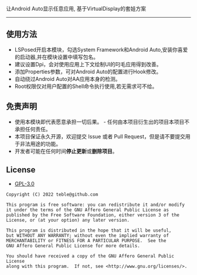
让Android Auto显示任意应用, 基于VirtualDisplay的套娃方案

-----

## 使用方法

- LSPosed开启本模块，勾选System Framework和Android Auto,安装你喜爱的启动器,并在模块设置中填写包名。
- 建议设置Dpi，会对使用应用上下文绘制UI的叼毛应用得到改善。
- 添加Properties参数，可对Android Auto的配置进行Hook修改。
- 自动绕过Android Auto对AA应用本身的检测。
- Root权限仅对用户配置的Shell命令执行使用,若无需求可不给。

## 免责声明

- 使用本模块即代表愿意承担一切后果。 - 任何由本项目衍生出的项目本项目不承担任何责任。
- 本项目保证永久开源，欢迎提交 Issue 或者 Pull Request，但是请不要提交用于非法用途的功能。
- 开发者可能在任何时间**停止更新**或**删除项目**。

## License

- [GPL-3.0](https://www.gnu.org/licenses/gpl-3.0.html)

```
Copyright (C) 2022 teble@github.com

This program is free software: you can redistribute it and/or modify
it under the terms of the GNU Affero General Public License as
published by the Free Software Foundation, either version 3 of the
License, or (at your option) any later version.

This program is distributed in the hope that it will be useful,
but WITHOUT ANY WARRANTY; without even the implied warranty of
MERCHANTABILITY or FITNESS FOR A PARTICULAR PURPOSE.  See the
GNU Affero General Public License for more details.

You should have received a copy of the GNU Affero General Public License
along with this program.  If not, see <http://www.gnu.org/licenses/>.
```
